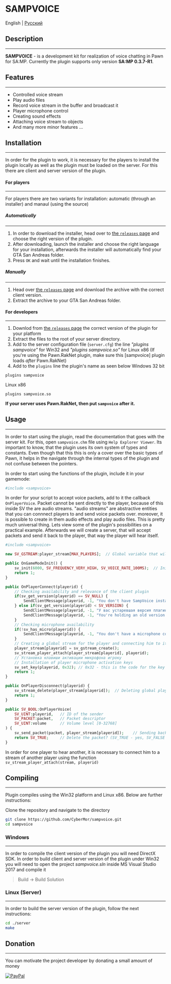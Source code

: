 # **SAMPVOICE**

English | [Русский](https://github.com/CyberMor/sampvoice/blob/master/README.ru.md)

## Description
---------------------------------
**SAMPVOICE** - is a development kit for realization of voice chatting in Pawn for SA:MP. Currently the plugin supports only version **SA:MP 0.3.7-R1**.

## Features
---------------------------------
* Controlled voice stream
* Play audio files
* Record voice stream in the buffer and broadcast it
* Player microphone control
* Creating sound effects
* Attaching voice stream to objects
* And many more minor features ...

## Installation
---------------------------------
In order for the plugin to work, it is necessary for the players to install the plugin locally as well as the plugin must be loaded on the server. For this there are client and server version of the plugin.

#### For players
---------------------------------
For players there are two variants for installation: automatic (through an installer) and manaul (using the source)

##### Automatically
---------------------------------
1. In order to download the installer, head over to [the `releases` page](https://github.com/CyberMor/sampvoice/releases) and choose the right version of the plugin.
2. After downloading, launch the installer and choose the right language for your installation, afterwards the installer will automatically find your GTA San Andreas folder.
3. Press `OK` and wait until the installation finishes.

##### Manually
---------------------------------
1. Head over [the `releases` page](https://github.com/CyberMor/sampvoice/releases) and download the archive with the correct client version.
2. Extract the archive to your GTA San Andreas folder.

#### For developers
---------------------------------
1. Downlod from [the `releases` page](https://github.com/CyberMor/sampvoice/releases) the correct version of the plugin for your platform
2. Extract the files to the root of your server directory.
3. Add to the server configuration file (`server.cfg`) the line *"plugins sampvoice"* for Win32 and *"plugins sampvoice.so"* for Linux x86 (If you're using the Pawn.RakNet plugin, make sure this [sampvoice] plugin loads *after* Pawn.RakNet) 
3. Add to the `plugins` line the plugin's name as seen below
Windows 32 bit
```
plugins sampvoice
```
Linux x86
```
plugins sampvoice.so
```
**If your server uses Pawn.RakNet, then put `sampvoice` after it.**

## Usage
---------------------------------
In order to start using the plugin, read the documentation that goes with the server kit. For this, open `sampvoice.chm` file using `Help Explorer Viewer`.
Its important to know, that the plugin uses its own system of types and constants. Even though that this this is only a cover over the basic types of Pawn, it helps in the navigate through the internal types of the plugin and not confuse between the pointers.

In order to start using the functions of the plugin, include it in your gamemode:
```php
#include <sampvoice>
```

In order for your script to accept voice packets, add to it the callback `OnPlayerVoice`. Packet cannot be sent directly to the player, because of this inside SV the are audio streams. "audio streams" are abstractive entities that you can connnect players to and send voice packets over. moreover, it is possible to create in them audio effects and play audio files. This is pretty much universal thing.
Lets view some of the plugin's possibilities on a practical example. Afterwards we will create a server, that will accept packets and send it back to the player, that way the player will hear itself.
```php
#include <sampvoice>

new SV_GSTREAM:player_stream[MAX_PLAYERS];  // Global variable that will hold the stream for each player

public OnGameModeInit() {
    sv_init(6000, SV_FREQUENCY_VERY_HIGH, SV_VOICE_RATE_100MS);  // Initializing plugin's settings
    return 1;
}

public OnPlayerConnect(playerid) {
    // Checking availability and relevance of the client plugin
    if(sv_get_version(playerid) == SV_NULL) {
        SendClientMessage(playerid, -1, "You don't have SampVoice installed");
    } else if(sv_get_version(playerid) < SV_VERSION) {
        SendClientMessage(playerid, -1, "У вас устаревшая версия плагина, возможна несовместимость. Обновите её.");
        SendClientMessage(playerid, -1, "You're holding an old version of the plugin, possibly incompatiable. update it.");
    }
    // Checking microphone availability
    if(!sv_has_micro(playerid)) {
        SendClientMessage(playerid, -1, "You don't have a microphone connected. You can head, but not talk.");
    }
    // Creating a global stream for the player and connecting him to it
    player_stream[playerid] = sv_gstream_create();
    sv_stream_player_attach(player_stream[playerid], playerid);
    // Установка клавиши активации микрофона игроку
    // Installation of player microphone activation keys
    sv_set_key(playerid, 0x32); // 0x32 - this is the code for the key '2'
    return 1;
}

public OnPlayerDisconnect(playerid) {
    sv_stream_delete(player_stream[playerid]);  // Deleting global player stream
    return 1;
}

public SV_BOOL:OnPlayerVoice(
    SV_UINT:playerid,   // ID of the sender
    SV_PACKET:packet,   // Packet descriptor
    SV_UINT:volume      // Volume level [0-32768]
) {
    sv_send_packet(packet, player_stream[playerid]);    // Sending back to the player
	return SV_TRUE;     // Delete the packet? (SV_TRUE - yes, SV_FALSE - no)
}
```
In order for one player to hear another, it is necessary to connect him to a stream of another player using the function `sv_stream_player_attach(stream, playerid)`

## Compiling
---------------------------------
Plugin compiles using the Win32 platform and Linux x86.
Below are further instructions:

Clone the repository and navigate to the directory
```sh
git clone https://github.com/CyberMor/sampvoice.git
cd sampvoice
```

### Windows
---------------------------------
In order to compile the client version of the plugin you will need DirectX SDK. In order to build client and server version of the plugin under Win32 you will need to open the project *sampvoice.sln* inside MS Visual Studio 2017 and compile it
> Build -> Build Solution

### Linux (Server)
---------------------------------
In order to build the server version of the plugin, follow the next instructions:
```sh
cd ./server
make
```


## Donation
---------------------------------
You can motivate the project developer by donating a small amount of money

[![PayPal](https://cdn1.savepice.ru/uploads/2019/1/13/63100462276ba15752b3a1f7f1a9a8b9-full.png)](https://paypal.me/sampvoice)
